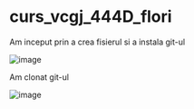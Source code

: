 # curs_vcgj_444D_flori

Am inceput prin a crea fisierul si a instala git-ul 

![image](https://github.com/andrei162/curs_vcgj_444D_flori/assets/92320395/50f674b2-0142-44b0-87c4-ef267b7ac24b)


Am clonat git-ul 

![image](https://github.com/andrei162/curs_vcgj_444D_flori/assets/92320395/cb826eb4-bab1-4b74-8227-007d7ae2f2d4)




